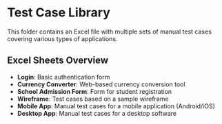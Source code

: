 # Test Case Library

This folder contains an Excel file with multiple sets of manual test cases covering various types of applications.

## Excel Sheets Overview

- **Login**: Basic authentication form
- **Currency Converter**: Web-based currency conversion tool
- **School Admission Form**: Form for student registration
- **Wireframe**: Test cases based on a sample wireframe
- **Mobile App**: Manual test cases for a mobile application (Android/iOS)
- **Desktop App**: Manual test cases for a desktop software
